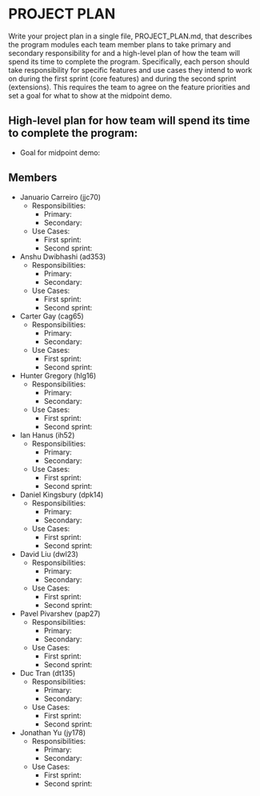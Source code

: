 PROJECT PLAN
===
Write your project plan in a single file, PROJECT_PLAN.md, that describes the program modules each team member plans to 
take primary and secondary responsibility for and a high-level plan of how the team will spend its time to complete the 
program. Specifically, each person should take responsibility for specific features and use cases they intend to work on
during the first sprint (core features) and during the second sprint (extensions). This requires the team to agree on 
the feature priorities and set a goal for what to show at the midpoint demo.

## High-level plan for how team will spend its time to complete the program:


* Goal for midpoint demo:

## Members
* Januario Carreiro (jjc70)
    * Responsibilities:
        * Primary:
        * Secondary: 
    * Use Cases:
        * First sprint:
        * Second sprint:
* Anshu Dwibhashi (ad353)
    * Responsibilities:
        * Primary:
        * Secondary: 
    * Use Cases:
        * First sprint:
        * Second sprint:
* Carter Gay (cag65)
    * Responsibilities:
        * Primary:
        * Secondary: 
    * Use Cases:
        * First sprint:
        * Second sprint:
* Hunter Gregory (hlg16)
    * Responsibilities:
        * Primary:
        * Secondary: 
    * Use Cases:
        * First sprint:
        * Second sprint:
* Ian Hanus (ih52)
    * Responsibilities:
        * Primary:
        * Secondary: 
    * Use Cases:
        * First sprint:
        * Second sprint:
* Daniel Kingsbury (dpk14)
    * Responsibilities:
        * Primary:
        * Secondary: 
    * Use Cases:
        * First sprint:
        * Second sprint:
* David Liu (dwl23)
    * Responsibilities:
        * Primary:
        * Secondary: 
    * Use Cases:
        * First sprint:
        * Second sprint:
* Pavel Pivarshev (pap27)
    * Responsibilities:
        * Primary:
        * Secondary: 
    * Use Cases:
        * First sprint:
        * Second sprint:
* Duc Tran (dt135)
    * Responsibilities:
        * Primary:
        * Secondary: 
    * Use Cases:
        * First sprint:
        * Second sprint:
* Jonathan Yu (jy178)
    * Responsibilities:
        * Primary:
        * Secondary: 
    * Use Cases:
        * First sprint:
        * Second sprint: